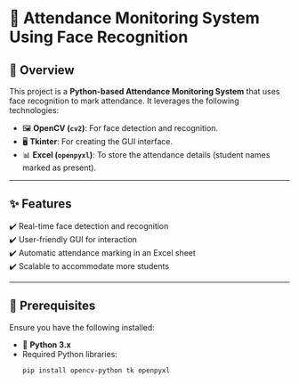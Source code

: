 # 🎯 Attendance Monitoring System Using Face Recognition

## 🌟 Overview

This project is a **Python-based Attendance Monitoring System** that uses face recognition to mark attendance. It leverages the following technologies:

- 🖼️ **OpenCV (`cv2`)**: For face detection and recognition.
- 🖥️ **Tkinter**: For creating the GUI interface.
- 📊 **Excel (`openpyxl`)**: To store the attendance details (student names marked as present).

---

## ✨ Features

✔️ Real-time face detection and recognition  
✔️ User-friendly GUI for interaction  
✔️ Automatic attendance marking in an Excel sheet  
✔️ Scalable to accommodate more students  

---

## 🔧 Prerequisites

Ensure you have the following installed:

- 🐍 **Python 3.x**
- Required Python libraries:
  ```bash
  pip install opencv-python tk openpyxl
